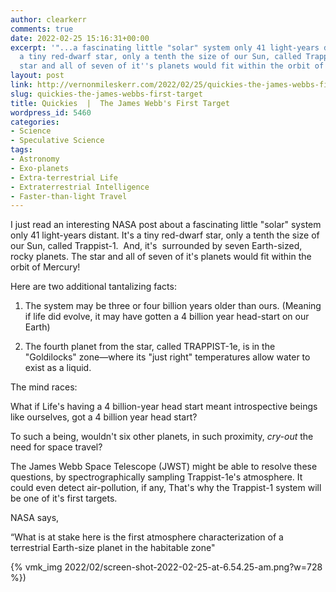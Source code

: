 ```yaml
---
author: clearkerr
comments: true
date: 2022-02-25 15:16:31+00:00
excerpt: '"...a fascinating little "solar" system only 41 light-years distant. It''s
  a tiny red-dwarf star, only a tenth the size of our Sun, called Trappist-1...The
  star and all of seven of it''s planets would fit within the orbit of Mercury!"'
layout: post
link: http://vernonmileskerr.com/2022/02/25/quickies-the-james-webbs-first-target/
slug: quickies-the-james-webbs-first-target
title: Quickies  |  The James Webb's First Target
wordpress_id: 5460
categories:
- Science
- Speculative Science
tags:
- Astronomy
- Exo-planets
- Extra-terrestrial Life
- Extraterrestrial Intelligence
- Faster-than-light Travel
---
```





I just read an interesting NASA post about a fascinating little "solar" system only 41 light-years distant. It's a tiny red-dwarf star, only a tenth the size of our Sun, called Trappist-1.  And, it's  surrounded by seven Earth-sized, rocky planets. The star and all of seven of it's planets would fit within the orbit of Mercury!







Here are two additional tantalizing facts:







1) The system may be three or four billion years older than ours. (Meaning if life did evolve, it may have gotten a 4 billion year head-start on our Earth)







2) The fourth planet from the star, called TRAPPIST-1e, is in the "Goldilocks" zone—where its "just right" temperatures allow water to exist as a liquid.







The mind races:







What if Life's having a 4 billion-year head start meant introspective beings like ourselves, got a 4 billion year head start?







To such a being, wouldn't six other planets, in such proximity, _cry-out_ the need for space travel?







The James Webb Space Telescope (JWST) might be able to resolve these questions, by spectrographically sampling Trappist-1e's atmosphere. It could even detect air-pollution, if any, That's why the Trappist-1 system will be one of it's first targets.







NASA says,







“What is at stake here is the first atmosphere characterization of a terrestrial Earth-size planet in the habitable zone"





{% vmk_img 2022/02/screen-shot-2022-02-25-at-6.54.25-am.png?w=728 %})

